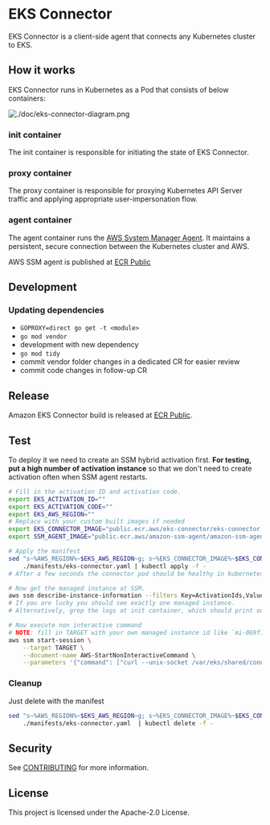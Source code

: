 # EKS Connector

EKS Connector is a client-side agent that connects any Kubernetes cluster to EKS.

## How it works

EKS Connector runs in Kubernetes as a Pod that consists of below containers:

![./doc/eks-connector-diagram.png](doc/eks-connector-diagram.png)

### init container

The init container is responsible for initiating the state of EKS Connector.

### proxy container

The proxy container is responsible for proxying Kubernetes API Server traffic and applying appropriate
user-impersonation flow.

### agent container

The agent container runs
the [AWS System Manager Agent](https://docs.aws.amazon.com/systems-manager/latest/userguide/ssm-agent.html). It
maintains a persistent, secure connection between the Kubernetes cluster and AWS.

AWS SSM agent is published at [ECR Public](https://gallery.ecr.aws/amazon-ssm-agent/amazon-ssm-agent) 

## Development

### Updating dependencies

- `GOPROXY=direct go get -t <module>`
- `go mod vendor`
- development with new dependency
- `go mod tidy`
- commit vendor folder changes in a dedicated CR for easier review
- commit code changes in follow-up CR

## Release

Amazon EKS Connector build is released at [ECR Public](https://gallery.ecr.aws/eks-connector/eks-connector). 

## Test

To deploy it we need to create an SSM hybrid activation first.
__For testing, put a high number of activation instance__ so that we don't need to create activation often when SSM
agent restarts.

```bash
# Fill in the activation ID and activation code.
export EKS_ACTIVATION_ID=""
export EKS_ACTIVATION_CODE=""
export EKS_AWS_REGION=""
# Replace with your custom built images if needed
export EKS_CONNECTOR_IMAGE="public.ecr.aws/eks-connector/eks-connector:0.0.3"
export SSM_AGENT_IMAGE="public.ecr.aws/amazon-ssm-agent/amazon-ssm-agent:3.1.90.0"

# Apply the manifest
sed "s~%AWS_REGION%~$EKS_AWS_REGION~g; s~%EKS_CONNECTOR_IMAGE%~$EKS_CONNECTOR_IMAGE~g; s~%SSM_AGENT_IMAGE%~$SSM_AGENT_IMAGE~g; s~%EKS_ACTIVATION_ID%~$EKS_ACTIVATION_ID~g; s~%EKS_ACTIVATION_CODE%~$(echo -n $EKS_ACTIVATION_CODE | base64)~g" \
    ./manifests/eks-connector.yaml | kubectl apply -f -
# After a few seconds the connector pod should be healthy in kubernetes.

# Now get the managed instance at SSM.
aws ssm describe-instance-information --filters Key=ActivationIds,Values=$EKS_ACTIVATION_ID
# If you are lucky you should see exactly one managed instance.
# Alternatively, grep the logs at init container, which should print out the instance id.

# Now execute non interactive command
# NOTE: fill in TARGET with your own managed instance id like `mi-069f7e4b6ce64c0ce`
aws ssm start-session \
    --target TARGET \
    --document-name AWS-StartNonInteractiveCommand \
    --parameters '{"command": ["curl --unix-socket /var/eks/shared/connector.sock -H \"x-aws-eks-identity-arn: arn:aws:iam::123456789012:user/test-user\" http://localhost/api/v1/pods"]}'
```

### Cleanup

Just delete with the manifest

```bash
sed "s~%AWS_REGION%~$EKS_AWS_REGION~g; s~%EKS_CONNECTOR_IMAGE%~$EKS_CONNECTOR_IMAGE~g; s~%SSM_AGENT_IMAGE%~$SSM_AGENT_IMAGE~g; s~%EKS_ACTIVATION_ID%~$EKS_ACTIVATION_ID~g; s~%EKS_ACTIVATION_CODE%~$(echo -n $EKS_ACTIVATION_CODE | base64)~g" \
    ./manifests/eks-connector.yaml  | kubectl delete -f -
```

## Security

See [CONTRIBUTING](CONTRIBUTING.md#security-issue-notifications) for more information.

## License

This project is licensed under the Apache-2.0 License.

